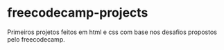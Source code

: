 # freecodecamp-projects

Primeiros projetos feitos em html e css com base nos desafios propostos pelo freecodecamp.
